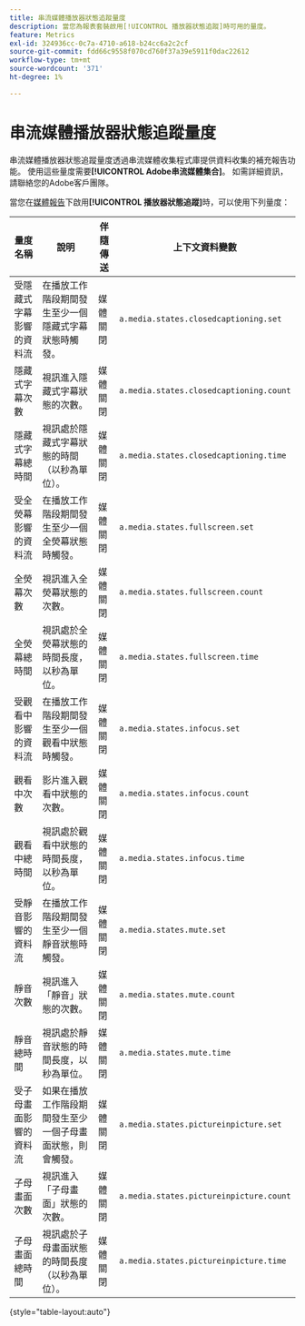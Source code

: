 ```yaml
---
title: 串流媒體播放器狀態追蹤量度
description: 當您為報表套裝啟用[!UICONTROL 播放器狀態追蹤]時可用的量度。
feature: Metrics
exl-id: 324936cc-0c7a-4710-a618-b24cc6a2c2cf
source-git-commit: fdd66c9558f070cd760f37a39e5911f0dac22612
workflow-type: tm+mt
source-wordcount: '371'
ht-degree: 1%

---
```


# 串流媒體播放器狀態追蹤量度

串流媒體播放器狀態追蹤量度透過串流媒體收集程式庫提供資料收集的補充報告功能。 使用這些量度需要&#x200B;**[!UICONTROL Adobe串流媒體集合]**。 如需詳細資訊，請聯絡您的Adobe客戶團隊。

當您在[媒體報告](/help/admin/admin/c-manage-report-suites/c-edit-report-suites/media-management.md)下啟用&#x200B;**[!UICONTROL 播放器狀態追蹤]**&#x200B;時，可以使用下列量度：

| 量度名稱 | 說明 | 伴隨傳送 | 上下文資料變數 |
| --- | --- | --- | --- |
| 受隱藏式字幕影響的資料流 | 在播放工作階段期間發生至少一個隱藏式字幕狀態時觸發。 | 媒體關閉 | `a.media.states.closedcaptioning.set` |
| 隱藏式字幕次數 | 視訊進入隱藏式字幕狀態的次數。 | 媒體關閉 | `a.media.states.closedcaptioning.count` |
| 隱藏式字幕總時間 | 視訊處於隱藏式字幕狀態的時間（以秒為單位）。 | 媒體關閉 | `a.media.states.closedcaptioning.time` |
| 受全熒幕影響的資料流 | 在播放工作階段期間發生至少一個全熒幕狀態時觸發。 | 媒體關閉 | `a.media.states.fullscreen.set` |
| 全熒幕次數 | 視訊進入全熒幕狀態的次數。 | 媒體關閉 | `a.media.states.fullscreen.count` |
| 全熒幕總時間 | 視訊處於全熒幕狀態的時間長度，以秒為單位。 | 媒體關閉 | `a.media.states.fullscreen.time` |
| 受觀看中影響的資料流 | 在播放工作階段期間發生至少一個觀看中狀態時觸發。 | 媒體關閉 | `a.media.states.infocus.set` |
| 觀看中次數 | 影片進入觀看中狀態的次數。 | 媒體關閉 | `a.media.states.infocus.count` |
| 觀看中總時間 | 視訊處於觀看中狀態的時間長度，以秒為單位。 | 媒體關閉 | `a.media.states.infocus.time` |
| 受靜音影響的資料流 | 在播放工作階段期間發生至少一個靜音狀態時觸發。 | 媒體關閉 | `a.media.states.mute.set` |
| 靜音次數 | 視訊進入「靜音」狀態的次數。 | 媒體關閉 | `a.media.states.mute.count` |
| 靜音總時間 | 視訊處於靜音狀態的時間長度，以秒為單位。 | 媒體關閉 | `a.media.states.mute.time` |
| 受子母畫面影響的資料流 | 如果在播放工作階段期間發生至少一個子母畫面狀態，則會觸發。 | 媒體關閉 | `a.media.states.pictureinpicture.set` |
| 子母畫面次數 | 視訊進入「子母畫面」狀態的次數。 | 媒體關閉 | `a.media.states.pictureinpicture.count` |
| 子母畫面總時間 | 視訊處於子母畫面狀態的時間長度（以秒為單位）。 | 媒體關閉 | `a.media.states.pictureinpicture.time` |

{style="table-layout:auto"}
